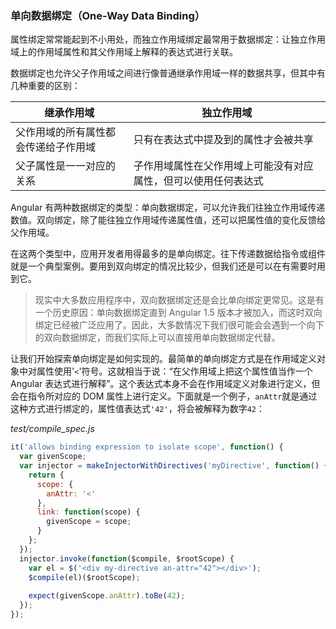 ### 单向数据绑定（One-Way Data Binding）

属性绑定常常能起到不小用处，而独立作用域绑定最常用于数据绑定：让独立作用域上的作用域属性和其父作用域上解释的表达式进行关联。

数据绑定也允许父子作用域之间进行像普通继承作用域一样的数据共享，但其中有几种重要的区别：

|继承作用域|独立作用域|
|--|--|
|父作用域的所有属性都会传递给子作用域|只有在表达式中提及到的属性才会被共享|
|父子属性是一一对应的关系|子作用域属性在父作用域上可能没有对应属性，但可以使用任何表达式|

Angular 有两种数据绑定的类型：单向数据绑定，可以允许我们往独立作用域传递数值。双向绑定，除了能往独立作用域传递属性值，还可以把属性值的变化反馈给父作用域。

在这两个类型中，应用开发者用得最多的是单向绑定。往下传递数据给指令或组件就是一个典型案例。要用到双向绑定的情况比较少，但我们还是可以在有需要时用到它。

> 现实中大多数应用程序中，双向数据绑定还是会比单向绑定更常见。这是有一个历史原因：单向数据绑定直到 Angular 1.5 版本才被加入，而这时双向绑定已经被广泛应用了。因此，大多数情况下我们很可能会会遇到一个向下的双向数据绑定，而我们实际上可以直接用单向数据绑定代替。

让我们开始探索单向绑定是如何实现的。最简单的单向绑定方式是在作用域定义对象中对属性使用'`<`'符号。这就相当于说：“在父作用域上把这个属性值当作一个 Angular 表达式进行解释”。这个表达式本身不会在作用域定义对象进行定义，但会在指令所对应的 DOM 属性上进行定义。下面就是一个例子，`anAttr`就是通过这种方式进行绑定的，属性值表达式`'42'`，将会被解释为数字`42`：

_test/compile_spec.js_

```js
it('allows binding expression to isolate scope', function() {
  var givenScope;
  var injector = makeInjectorWithDirectives('myDirective', function() {
    return {
      scope: {
        anAttr: '<'
      },
      link: function(scope) {
        givenScope = scope;
      }
    };
  });
  injector.invoke(function($compile, $rootScope) {
    var el = $('<div my-directive an-attr="42"></div>');
    $compile(el)($rootScope);
    
    expect(givenScope.anAttr).toBe(42);
  });
});
```